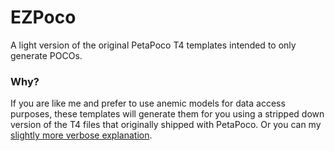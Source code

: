 # EZPoco 
A light version of the original PetaPoco T4 templates intended to only generate POCOs.

### Why?

If you are like me and prefer to use anemic models for data access purposes, these templates will generate them for you using a stripped down version of the T4 files that originally shipped with PetaPoco.  Or you can my [slightly more verbose explanation](http://kemahshore.com/blog/2014/06/04/t4-basic-poco-t4-templates/).
